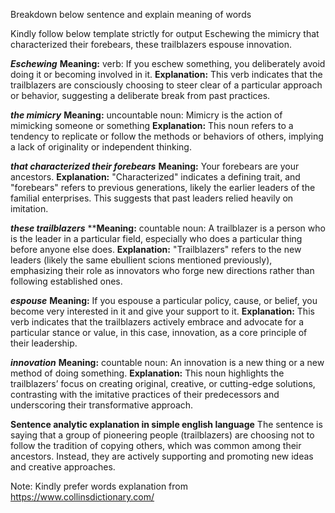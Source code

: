 Breakdown below sentence and explain meaning of words

Kindly follow below template strictly for output
Eschewing the mimicry that characterized their forebears, these trailblazers espouse innovation.

***Eschewing***
**Meaning:** verb: If you eschew something, you deliberately avoid doing it or becoming involved in it.
**Explanation:** This verb indicates that the trailblazers are consciously choosing to steer clear of a particular approach or behavior, suggesting a deliberate break from past practices.

***the mimicry***
**Meaning:** uncountable noun: Mimicry is the action of mimicking someone or something
**Explanation:** This noun refers to a tendency to replicate or follow the methods or behaviors of others, implying a lack of originality or independent thinking.

***that characterized their forebears***
**Meaning:** Your forebears are your ancestors.
**Explanation:** "Characterized" indicates a defining trait, and "forebears" refers to previous generations, likely the earlier leaders of the familial enterprises. This suggests that past leaders relied heavily on imitation.

***these trailblazers***
****Meaning:** countable noun: A trailblazer is a person who is the leader in a particular field, especially who does a particular thing before anyone else does.
**Explanation:** "Trailblazers" refers to the new leaders (likely the same ebullient scions mentioned previously), emphasizing their role as innovators who forge new directions rather than following established ones.

***espouse***
**Meaning:** If you espouse a particular policy, cause, or belief, you become very interested in it and give your support to it.
****Explanation:**** This verb indicates that the trailblazers actively embrace and advocate for a particular stance or value, in this case, innovation, as a core principle of their leadership.

***innovation***
**Meaning:** countable noun: An innovation is a new thing or a new method of doing something.
****Explanation:**** This noun highlights the trailblazers’ focus on creating original, creative, or cutting-edge solutions, contrasting with the imitative practices of their predecessors and underscoring their transformative approach.

**Sentence analytic explanation in simple english language**
The sentence is saying that a group of pioneering people (trailblazers) are choosing not to follow the tradition of copying others, which was common among their ancestors. Instead, they are actively supporting and promoting new ideas and creative approaches.

Note: Kindly prefer words explanation from https://www.collinsdictionary.com/